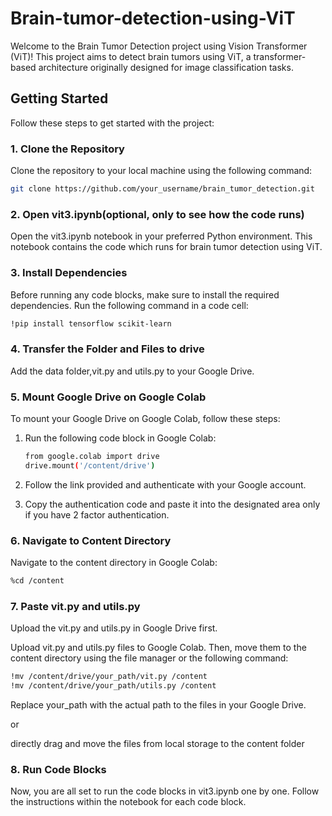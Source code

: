 # Brain-tumor-detection-using-ViT

Welcome to the Brain Tumor Detection project using Vision Transformer (ViT)! This project aims to detect brain tumors using ViT, a transformer-based architecture originally designed for image classification tasks.

## Getting Started

Follow these steps to get started with the project:

### 1. Clone the Repository

Clone the repository to your local machine using the following command:

```bash
git clone https://github.com/your_username/brain_tumor_detection.git
```

### 2. Open vit3.ipynb(optional, only to see how the code runs)
Open the vit3.ipynb notebook in your preferred Python environment. This notebook contains the code which runs for brain tumor detection using ViT.

### 3. Install Dependencies
Before running any code blocks, make sure to install the required dependencies. Run the following command in a code cell:

```bash
!pip install tensorflow scikit-learn
```

### 4. Transfer the Folder and Files to drive

Add the data folder,vit.py and utils.py to your Google Drive.

### 5. Mount Google Drive on Google Colab

To mount your Google Drive on Google Colab, follow these steps:

1. Run the following code block in Google Colab:

    ```bash
    from google.colab import drive
    drive.mount('/content/drive')
    ```
2. Follow the link provided and authenticate with your Google account.
3. Copy the authentication code and paste it into the designated area only if you have 2 factor authentication.

### 6. Navigate to Content Directory

Navigate to the content directory in Google Colab:
```bash
%cd /content
```

### 7. Paste vit.py and utils.py
Upload the vit.py and utils.py in Google Drive first.

Upload vit.py and utils.py files to Google Colab. Then, move them to the content directory using the file manager or the following command:

```bash
!mv /content/drive/your_path/vit.py /content
!mv /content/drive/your_path/utils.py /content
```
Replace your_path with the actual path to the files in your Google Drive.

or 

directly drag and move the files from local storage to the content folder

### 8. Run Code Blocks

Now, you are all set to run the code blocks in vit3.ipynb one by one. Follow the instructions within the notebook for each code block.


